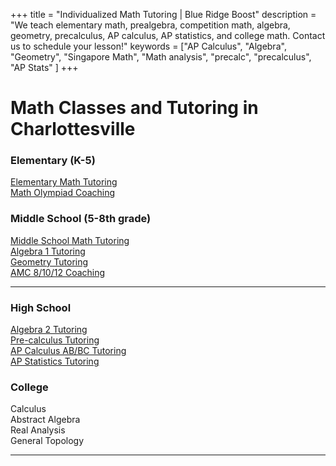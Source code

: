 +++
title = "Individualized Math Tutoring | Blue Ridge Boost"
description = "We teach elementary math, prealgebra, competition math, algebra, geometry, precalculus, AP calculus, AP statistics, and college math. Contact us to schedule your lesson!" 
keywords = ["AP Calculus", "Algebra", "Geometry",  "Singapore Math", "Math analysis", "precalc", "precalculus", "AP Stats" ]
+++

# Math Classes and Tutoring in Charlottesville

<div class="text-large">

  <div class="row">
     
  <div class="col-sm-4 right">
  <h3>Elementary (K-5)</h3>
      <!-- <div class="hanging">Math Counts</div> -->
      <div class="hanging"><a href="/elementary-math">Elementary Math Tutoring</a></div>
      <div class="hanging"><a href="/math-olympiad">Math Olympiad Coaching</a></div>
      </div>
  <div class="col-sm-4 right">
<h3>Middle School (5-8th grade)</h3>
<div class="hanging"><a href="/middle-school-math">Middle School Math Tutoring</a></div>
<div class="hanging"><a href="/algebra1-tutor">Algebra 1 Tutoring</a></div>    
      <div class="hanging"><a href="/geometry-tutor">Geometry Tutoring</a></div>
      <div class="hanging"><a href="/amc-coach">AMC 8/10/12 Coaching</a></div>
    </div>
    </div>

  <div class="spacer">
      <hr align="left" class="frontspacer"></hr>
  </div>
  <div class="row">

  <div class="col-sm-4 right">
      <h3>High School</h3>
      <div class="hanging"><a href="/algebra2-tutor">Algebra 2 Tutoring</a></div>
<div class="hanging"><a href="/precalculus-tutor">Pre-calculus Tutoring</a></div>
      <div class="hanging"><a href="/ap-calculus-tutor">AP Calculus AB/BC Tutoring</a></div>
      <div class="hanging"><a href="/ap-statistics-tutor">AP Statistics Tutoring</a></div>
  </div>
  <div class="col-sm-4 right">
  <h3>College</h3>
          <div class="hanging">Calculus</div>
          <div class="hanging">Abstract Algebra</div>
          <div class="hanging">Real Analysis</div>
          <div class="hanging">General Topology</div>
	</div>
		</div>
		</div>


  <div class="spacer">
      <hr align="left" class="frontspacer"></hr>
  </div>

